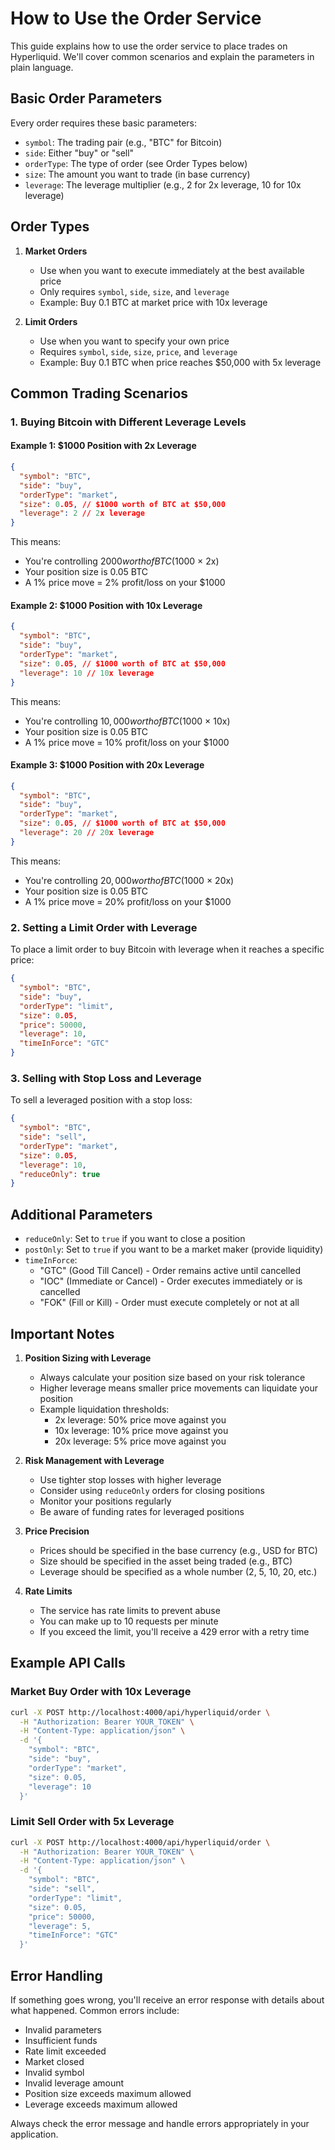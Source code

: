 # How to Use the Order Service

This guide explains how to use the order service to place trades on Hyperliquid. We'll cover common scenarios and explain the parameters in plain language.

## Basic Order Parameters

Every order requires these basic parameters:

- `symbol`: The trading pair (e.g., "BTC" for Bitcoin)
- `side`: Either "buy" or "sell"
- `orderType`: The type of order (see Order Types below)
- `size`: The amount you want to trade (in base currency)
- `leverage`: The leverage multiplier (e.g., 2 for 2x leverage, 10 for 10x leverage)

## Order Types

1. **Market Orders**

   - Use when you want to execute immediately at the best available price
   - Only requires `symbol`, `side`, `size`, and `leverage`
   - Example: Buy 0.1 BTC at market price with 10x leverage

2. **Limit Orders**
   - Use when you want to specify your own price
   - Requires `symbol`, `side`, `size`, `price`, and `leverage`
   - Example: Buy 0.1 BTC when price reaches $50,000 with 5x leverage

## Common Trading Scenarios

### 1. Buying Bitcoin with Different Leverage Levels

#### Example 1: $1000 Position with 2x Leverage

```json
{
  "symbol": "BTC",
  "side": "buy",
  "orderType": "market",
  "size": 0.05, // $1000 worth of BTC at $50,000
  "leverage": 2 // 2x leverage
}
```

This means:

- You're controlling $2000 worth of BTC ($1000 × 2x)
- Your position size is 0.05 BTC
- A 1% price move = 2% profit/loss on your $1000

#### Example 2: $1000 Position with 10x Leverage

```json
{
  "symbol": "BTC",
  "side": "buy",
  "orderType": "market",
  "size": 0.05, // $1000 worth of BTC at $50,000
  "leverage": 10 // 10x leverage
}
```

This means:

- You're controlling $10,000 worth of BTC ($1000 × 10x)
- Your position size is 0.05 BTC
- A 1% price move = 10% profit/loss on your $1000

#### Example 3: $1000 Position with 20x Leverage

```json
{
  "symbol": "BTC",
  "side": "buy",
  "orderType": "market",
  "size": 0.05, // $1000 worth of BTC at $50,000
  "leverage": 20 // 20x leverage
}
```

This means:

- You're controlling $20,000 worth of BTC ($1000 × 20x)
- Your position size is 0.05 BTC
- A 1% price move = 20% profit/loss on your $1000

### 2. Setting a Limit Order with Leverage

To place a limit order to buy Bitcoin with leverage when it reaches a specific price:

```json
{
  "symbol": "BTC",
  "side": "buy",
  "orderType": "limit",
  "size": 0.05,
  "price": 50000,
  "leverage": 10,
  "timeInForce": "GTC"
}
```

### 3. Selling with Stop Loss and Leverage

To sell a leveraged position with a stop loss:

```json
{
  "symbol": "BTC",
  "side": "sell",
  "orderType": "market",
  "size": 0.05,
  "leverage": 10,
  "reduceOnly": true
}
```

## Additional Parameters

- `reduceOnly`: Set to `true` if you want to close a position
- `postOnly`: Set to `true` if you want to be a market maker (provide liquidity)
- `timeInForce`:
  - "GTC" (Good Till Cancel) - Order remains active until cancelled
  - "IOC" (Immediate or Cancel) - Order executes immediately or is cancelled
  - "FOK" (Fill or Kill) - Order must execute completely or not at all

## Important Notes

1. **Position Sizing with Leverage**

   - Always calculate your position size based on your risk tolerance
   - Higher leverage means smaller price movements can liquidate your position
   - Example liquidation thresholds:
     - 2x leverage: 50% price move against you
     - 10x leverage: 10% price move against you
     - 20x leverage: 5% price move against you

2. **Risk Management with Leverage**

   - Use tighter stop losses with higher leverage
   - Consider using `reduceOnly` orders for closing positions
   - Monitor your positions regularly
   - Be aware of funding rates for leveraged positions

3. **Price Precision**

   - Prices should be specified in the base currency (e.g., USD for BTC)
   - Size should be specified in the asset being traded (e.g., BTC)
   - Leverage should be specified as a whole number (2, 5, 10, 20, etc.)

4. **Rate Limits**
   - The service has rate limits to prevent abuse
   - You can make up to 10 requests per minute
   - If you exceed the limit, you'll receive a 429 error with a retry time

## Example API Calls

### Market Buy Order with 10x Leverage

```bash
curl -X POST http://localhost:4000/api/hyperliquid/order \
  -H "Authorization: Bearer YOUR_TOKEN" \
  -H "Content-Type: application/json" \
  -d '{
    "symbol": "BTC",
    "side": "buy",
    "orderType": "market",
    "size": 0.05,
    "leverage": 10
  }'
```

### Limit Sell Order with 5x Leverage

```bash
curl -X POST http://localhost:4000/api/hyperliquid/order \
  -H "Authorization: Bearer YOUR_TOKEN" \
  -H "Content-Type: application/json" \
  -d '{
    "symbol": "BTC",
    "side": "sell",
    "orderType": "limit",
    "size": 0.05,
    "price": 50000,
    "leverage": 5,
    "timeInForce": "GTC"
  }'
```

## Error Handling

If something goes wrong, you'll receive an error response with details about what happened. Common errors include:

- Invalid parameters
- Insufficient funds
- Rate limit exceeded
- Market closed
- Invalid symbol
- Invalid leverage amount
- Position size exceeds maximum allowed
- Leverage exceeds maximum allowed

Always check the error message and handle errors appropriately in your application.
